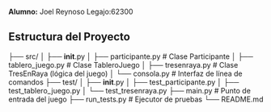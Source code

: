 **Alumno:** Joel Reynoso  Legajo:62300
## Estructura del Proyecto

├── src/
│   ├── __init__.py
│   ├── participante.py    # Clase Participante
│   ├── tablero_juego.py   # Clase TableroJuego
│   ├── tresenraya.py      # Clase TresEnRaya (lógica del juego)
│   └── consola.py         # Interfaz de línea de comandos
├── test/
│   ├── __init__.py
│   ├── test_participante.py
│   ├── test_tablero_juego.py
│   └── test_tresenraya.py
├── main.py                # Punto de entrada del juego
├── run_tests.py           # Ejecutor de pruebas
└── README.md


